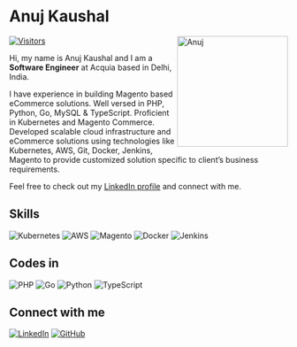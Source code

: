 # Anuj Kaushal

<img align="right" alt="Anuj" src="https://avatars.githubusercontent.com/u/32764738?v=4" width="200" height="200" /> 

[![Visitors](https://visitor-badge.glitch.me/badge?page_id=anujkaushal.visitor-badge)](https://github.com/anujkaushal)

Hi, my name is Anuj Kaushal and I am a **Software Engineer** at Acquia based in Delhi, India.

I have experience in building Magento based eCommerce solutions. Well versed in PHP, Python, Go, MySQL & TypeScript. Proficient in Kubernetes and Magento Commerce. Developed scalable cloud infrastructure and eCommerce solutions using technologies like Kubernetes, AWS, Git, Docker, Jenkins, Magento to provide customized solution specific to client’s business requirements.

Feel free to check out my [LinkedIn profile](https://www.linkedin.com/in/anujkaushal/) and connect with me.

## Skills

![Kubernetes](https://img.shields.io/badge/-Magento-EE672F?style=flat-square&logo=magento&logoColor=white)
![AWS](https://img.shields.io/badge/-AWS-232F3E?style=flat-square&logo=amazon-aws&logoColor=white)
![Magento](https://img.shields.io/badge/-Magento-EE672F?style=flat-square&logo=magento&logoColor=white)
![Docker](https://img.shields.io/badge/-Docker-2496ED?style=flat-square&logo=docker&logoColor=white)
![Jenkins](https://img.shields.io/badge/-Jenkins-D24939?style)

## Codes in

![PHP](https://img.shields.io/badge/-PHP-777BB4?style=flat-sq)
![Go](https://img.shields.io/badge/Go-brightgreen)
![Python](https://img.shields.io/badge/-Python-3776AB?style=flat-square&logo=python&logoColor=white)
![TypeScript](https://img.shields.io/badge/-TypeScript-F7DF1E?style=flat-square&logo=javascript&logoColor=black)

## Connect with me

[![LinkedIn](https://img.shields.io/badge/-LinkedIn-0A66C2?style=flat-square&logo=linkedin&logoColor=white)](https://www.linkedin.com/in/anujkaushal/)
[![GitHub](https://img.shields.io/badge/-GitHub-181717?style=flat-square&logo=github&logoColor=white)](https://github.com/anujkaushal)
